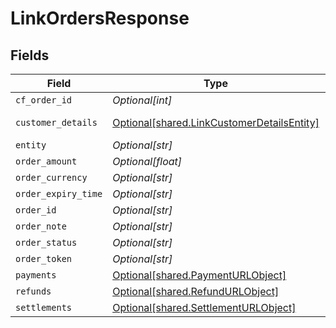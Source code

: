 # LinkOrdersResponse


## Fields

| Field                                                                                           | Type                                                                                            | Required                                                                                        | Description                                                                                     | Example                                                                                         |
| ----------------------------------------------------------------------------------------------- | ----------------------------------------------------------------------------------------------- | ----------------------------------------------------------------------------------------------- | ----------------------------------------------------------------------------------------------- | ----------------------------------------------------------------------------------------------- |
| `cf_order_id`                                                                                   | *Optional[int]*                                                                                 | :heavy_minus_sign:                                                                              | N/A                                                                                             |                                                                                                 |
| `customer_details`                                                                              | [Optional[shared.LinkCustomerDetailsEntity]](../../models/shared/linkcustomerdetailsentity.md)  | :heavy_minus_sign:                                                                              | N/A                                                                                             | {"customer_name":"John Doe","customer_phone":"9999999999","customer_email":"john@cashfree.com"} |
| `entity`                                                                                        | *Optional[str]*                                                                                 | :heavy_minus_sign:                                                                              | N/A                                                                                             |                                                                                                 |
| `order_amount`                                                                                  | *Optional[float]*                                                                               | :heavy_minus_sign:                                                                              | N/A                                                                                             |                                                                                                 |
| `order_currency`                                                                                | *Optional[str]*                                                                                 | :heavy_minus_sign:                                                                              | N/A                                                                                             |                                                                                                 |
| `order_expiry_time`                                                                             | *Optional[str]*                                                                                 | :heavy_minus_sign:                                                                              | N/A                                                                                             |                                                                                                 |
| `order_id`                                                                                      | *Optional[str]*                                                                                 | :heavy_minus_sign:                                                                              | N/A                                                                                             |                                                                                                 |
| `order_note`                                                                                    | *Optional[str]*                                                                                 | :heavy_minus_sign:                                                                              | N/A                                                                                             |                                                                                                 |
| `order_status`                                                                                  | *Optional[str]*                                                                                 | :heavy_minus_sign:                                                                              | N/A                                                                                             |                                                                                                 |
| `order_token`                                                                                   | *Optional[str]*                                                                                 | :heavy_minus_sign:                                                                              | N/A                                                                                             |                                                                                                 |
| `payments`                                                                                      | [Optional[shared.PaymentURLObject]](../../models/shared/paymenturlobject.md)                    | :heavy_minus_sign:                                                                              | N/A                                                                                             |                                                                                                 |
| `refunds`                                                                                       | [Optional[shared.RefundURLObject]](../../models/shared/refundurlobject.md)                      | :heavy_minus_sign:                                                                              | N/A                                                                                             |                                                                                                 |
| `settlements`                                                                                   | [Optional[shared.SettlementURLObject]](../../models/shared/settlementurlobject.md)              | :heavy_minus_sign:                                                                              | N/A                                                                                             |                                                                                                 |